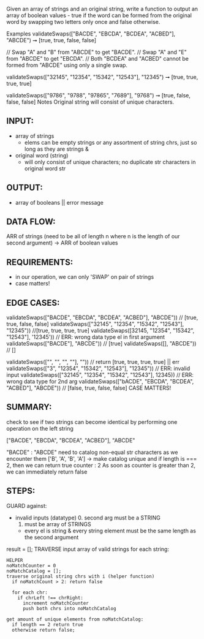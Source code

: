 Given an array of strings and an original string, write a function to output an array of boolean values - true if the word can be formed from the original word by swapping two letters only once and false otherwise.

Examples
validateSwaps(["BACDE", "EBCDA", "BCDEA", "ACBED"], "ABCDE")
➞ [true, true, false, false]

// Swap "A" and "B" from "ABCDE" to get "BACDE".
// Swap "A" and "E" from "ABCDE" to get "EBCDA".
// Both "BCDEA" and "ACBED" cannot be formed from "ABCDE" using only a single swap.

validateSwaps(["32145", "12354", "15342", "12543"], "12345")
➞ [true, true, true, true]

validateSwaps(["9786", "9788", "97865", "7689"], "9768")
➞ [true, false, false, false]
Notes
Original string will consist of unique characters.

## INPUT:
  - array of strings
    - elems can be empty strings or any assortment of string chrs, just so long as they are strings &
  - original word (string)
    - will only consist of unique characters; no duplicate str characters in original word str
## OUTPUT:
  - array of booleans || error message
## DATA FLOW:

ARR of strings (need to be all of length n where n is the length of our second argument)
->
ARR of boolean values
## REQUIREMENTS:
  - in our operation, we can only 'SWAP' on pair of strings
  - case matters!
## EDGE CASES:
validateSwaps(["BACDE", "EBCDA", "BCDEA", "ACBED"], "ABCDE")) // [true, true, false, false]
validateSwaps(["32145", "12354", "15342", "12543"], "12345")) //[true, true, true, true]
validateSwaps([32145, "12354", "15342", "12543"], '12345')) // ERR: wrong data type el in first argument
validateSwaps(["BACDE"], "ABCDE")) // [true]
validateSwaps([], "ABCDE")) // []


validateSwaps(["", "", "", ""], "")) // return [true, true, true, true] || err
validateSwaps(["3", "12354", "15342", "12543"], "12345")) // ERR: invalid input
validateSwaps(["32145", "12354", "15342", "12543"], 12345)) // ERR: wrong data type for 2nd arg
validateSwaps(["bACDE", "EBCDA", "BCDEA", "ACBED"], "ABCDE")) //  [false, true, false, false] CASE MATTERS!

## SUMMARY:
check to see if two strings can become identical by performing one operation on the left string

["BACDE", "EBCDA", "BCDEA", "ACBED"], "ABCDE"

"BACDE" : "ABCDE"
need to catalog non-equal str characters as we encounter them
['B', 'A', 'B', 'A'] -> make catalog unique and if length is === 2, then we can return true
counter : 2     As soon as counter is greater than 2, we can immediately return false

## STEPS:

GUARD against:
  - invalid inputs (datatype)
    0. second arg must be a STRING
    1. must be array of STRINGS
      - every el is string & every string element must be the same length as the second argument

result = [];
TRAVERSE input array of valid strings
  for each string:

    HELPER
    noMatchCounter = 0
    noMatchCatalog = [];
    traverse original string chrs with i (helper function)
      if noMatchCount > 2: return false

      for each chr:
        if chrLeft !== chrRight:
          increment noMatchCounter
          push both chrs into noMatchCatalog

    get amount of unique elements from noMatchCatalog:
      if length == 2 return true
      otherwise return false;

